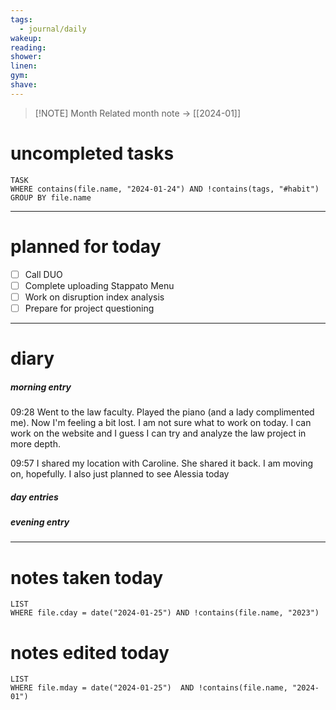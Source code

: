 ```yaml
---
tags:
  - journal/daily
wakeup: 
reading: 
shower: 
linen: 
gym: 
shave:
---
```


>[!NOTE] Month
>Related month note → [[2024-01]]

# uncompleted tasks
```dataview
TASK
WHERE contains(file.name, "2024-01-24") AND !contains(tags, "#habit")
GROUP BY file.name
```
- - - 

# planned for today
- [ ] Call DUO
- [ ] Complete uploading Stappato Menu
- [ ] Work on disruption index analysis
- [ ] Prepare for project questioning

- - - 
# diary
##### morning entry
09:28 Went to the law faculty. Played the piano (and a lady complimented me). Now I'm feeling a bit lost. I am not sure what to work on today. I can work on the website and I guess I can try and analyze the law project in more depth.

09:57 I shared my location with Caroline. She shared it back. I am moving on, hopefully.
I also just planned to see Alessia today

##### day entries

##### evening entry


- - -

# notes taken today
```dataview
LIST
WHERE file.cday = date("2024-01-25") AND !contains(file.name, "2023")
```

# notes edited today
```dataview
LIST
WHERE file.mday = date("2024-01-25")  AND !contains(file.name, "2024-01")
```
